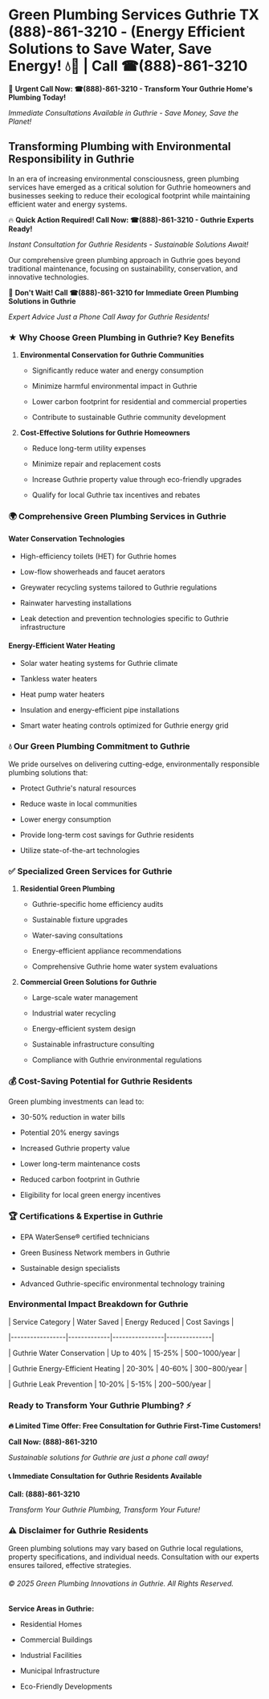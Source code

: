 # Green Plumbing Services Guthrie TX (888)-861-3210 - (Energy Efficient Solutions to Save Water, Save Energy! 💧🌿 | Call ☎(888)-861-3210

🚨 **Urgent Call Now: ☎(888)-861-3210 - Transform Your Guthrie Home's Plumbing Today!**
*Immediate Consultations Available in Guthrie - Save Money, Save the Planet!*

## Transforming Plumbing with Environmental Responsibility in Guthrie

In an era of increasing environmental consciousness, green plumbing services have emerged as a critical solution for Guthrie homeowners and businesses seeking to reduce their ecological footprint while maintaining efficient water and energy systems. 

🔥 **Quick Action Required! Call Now: ☎(888)-861-3210 - Guthrie Experts Ready!**
*Instant Consultation for Guthrie Residents - Sustainable Solutions Await!*

Our comprehensive green plumbing approach in Guthrie goes beyond traditional maintenance, focusing on sustainability, conservation, and innovative technologies.

🚨 **Don't Wait! Call ☎(888)-861-3210 for Immediate Green Plumbing Solutions in Guthrie**
*Expert Advice Just a Phone Call Away for Guthrie Residents!*

### ★ Why Choose Green Plumbing in Guthrie? Key Benefits

1. **Environmental Conservation for Guthrie Communities** 
   - Significantly reduce water and energy consumption
   - Minimize harmful environmental impact in Guthrie
   - Lower carbon footprint for residential and commercial properties
   - Contribute to sustainable Guthrie community development

2. **Cost-Effective Solutions for Guthrie Homeowners** 
   - Reduce long-term utility expenses
   - Minimize repair and replacement costs
   - Increase Guthrie property value through eco-friendly upgrades
   - Qualify for local Guthrie tax incentives and rebates

### 🌍 Comprehensive Green Plumbing Services in Guthrie

#### Water Conservation Technologies
- High-efficiency toilets (HET) for Guthrie homes
- Low-flow showerheads and faucet aerators
- Greywater recycling systems tailored to Guthrie regulations
- Rainwater harvesting installations
- Leak detection and prevention technologies specific to Guthrie infrastructure

#### Energy-Efficient Water Heating
- Solar water heating systems for Guthrie climate
- Tankless water heaters
- Heat pump water heaters
- Insulation and energy-efficient pipe installations
- Smart water heating controls optimized for Guthrie energy grid

### 💧 Our Green Plumbing Commitment to Guthrie

We pride ourselves on delivering cutting-edge, environmentally responsible plumbing solutions that:
- Protect Guthrie's natural resources
- Reduce waste in local communities
- Lower energy consumption
- Provide long-term cost savings for Guthrie residents
- Utilize state-of-the-art technologies

### ✅ Specialized Green Services for Guthrie

1. **Residential Green Plumbing**
   - Guthrie-specific home efficiency audits
   - Sustainable fixture upgrades
   - Water-saving consultations
   - Energy-efficient appliance recommendations
   - Comprehensive Guthrie home water system evaluations

2. **Commercial Green Solutions for Guthrie**
   - Large-scale water management
   - Industrial water recycling
   - Energy-efficient system design
   - Sustainable infrastructure consulting
   - Compliance with Guthrie environmental regulations

### 💰 Cost-Saving Potential for Guthrie Residents

Green plumbing investments can lead to:
- 30-50% reduction in water bills
- Potential 20% energy savings
- Increased Guthrie property value
- Lower long-term maintenance costs
- Reduced carbon footprint in Guthrie
- Eligibility for local green energy incentives

### 🏆 Certifications & Expertise in Guthrie

- EPA WaterSense® certified technicians
- Green Business Network members in Guthrie
- Sustainable design specialists
- Advanced Guthrie-specific environmental technology training

### Environmental Impact Breakdown for Guthrie

| Service Category | Water Saved | Energy Reduced | Cost Savings |
|-----------------|-------------|----------------|--------------|
| Guthrie Water Conservation | Up to 40% | 15-25% | $500-$1000/year |
| Guthrie Energy-Efficient Heating | 20-30% | 40-60% | $300-$800/year |
| Guthrie Leak Prevention | 10-20% | 5-15% | $200-$500/year |

### Ready to Transform Your Guthrie Plumbing? ⚡

**🔥 Limited Time Offer: Free Consultation for Guthrie First-Time Customers!**

**Call Now: (888)-861-3210**
*Sustainable solutions for Guthrie are just a phone call away!*

#### 📞 Immediate Consultation for Guthrie Residents Available

**Call: (888)-861-3210**
*Transform Your Guthrie Plumbing, Transform Your Future!*

### ⚠️ Disclaimer for Guthrie Residents

Green plumbing solutions may vary based on Guthrie local regulations, property specifications, and individual needs. Consultation with our experts ensures tailored, effective strategies.

###### © 2025 Green Plumbing Innovations in Guthrie. All Rights Reserved.

**Service Areas in Guthrie:** 
- Residential Homes
- Commercial Buildings
- Industrial Facilities
- Municipal Infrastructure
- Eco-Friendly Developments